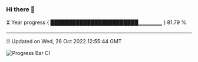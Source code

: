 ### Hi there 👋

⏳ Year progress { ████████████████████████▁▁▁▁▁▁ } 81.79 %

---

⏰ Updated on Wed, 26 Oct 2022 12:55:44 GMT

![Progress Bar CI](https://github.com/ZhaoGui/ZhaoGui/workflows/Progress%20Bar%20CI/badge.svg)
